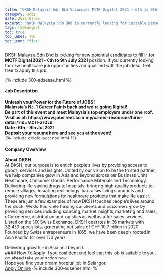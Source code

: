 ```yaml
---
title: "DKSH Malaysia Sdn Bhd Vacancies MCTF Digital 2021 – 6th to 9th July 2021" 
category: Jobs 
date: 2021-07-05 
excerpt: "DKSH Malaysia Sdn Bhd is currently looking for suitable person to fill in the MCTF Digital 2021 – 6th to 9th July 2021 which positioned at Selangor" 
tags: [Selangor] 
toc: true 
toc_label: TOC 
toc_icon: "fire" 
--- 
```


<p>DKSH Malaysia Sdn Bhd is looking for new potential candidates to fill in for <b>MCTF Digital 2021 – 6th to 9th July 2021</b> position. If you currently looking for new healthcare job opportunities and qualified with the job desc, feel free to apply this job.
</p>{% include 300-adsense.html %} 
<div><div><h4>Job Description</h4></div><div><div><span><div><div><div><strong>Unleash your Power for the Future of JOBS!</strong></div><div><strong>Malaysia&#8217;s No. 1 Career Fair is back and we're going Digital!</strong></div><div><strong>Be part of this event and meet Malaysia&#8217;s top employers under one roof.</strong></div><div><strong>Visit us at:&#160;https://www.jobstreet.com.my/career-resources/hirer-detail/?id=MCTF21029<br>Date : 6th &#8211; 9th Jul 2021<br>Deposit your resume here and see you at the event!</strong></div></div></div></span></div></div></div> 
{% include article-adsense.html %} 
<div><div><h4>Company Overview</h4></div><div><div><span><div><div>
<div>
<strong>About DKSH</strong></div>
<div>
		At DKSH, our purpose is to enrich people&#8217;s lives by providing access to goods, services and insights. United by our vision to be the trusted partner, we help companies grow in Asia and beyond across our Business Units Healthcare, Consumer Goods, Performance Materials and Technology.</div>
	Delivering life-saving drugs to hospitals, bringing high-quality products to remote villages, installing technology that raises living standards and providing new formulations for healthcare products that make life easier. These are just a few examples of how DKSH touches people&#8217;s lives around the clock. We do this while helping our clients and customers grow by providing services including sourcing, market insights, marketing and sales, eCommerce, distribution and logistics as well as after-sales services.
	<div>
		Listed on the SIX Swiss Exchange, DKSH operates in 36 markets with 32,450 specialists, generating net sales of CHF 10.7 billion in 2020. Founded by Swiss entrepreneurs in 1865, we have been deeply rooted in Asia Pacific for over 150 years.</div>
<br>
	Delivering growth &#8211; in Asia and beyond.
	
	
</div></div></span></div></div></div> 
#### How To Apply 
If you confident and feel that this job is suitable to you, go ahead take your action now. <br/> 
Hope you find your dream hospital job in Selangor. <br/> 
<a href="https://www.jobstreet.com.my/en/job/mctf-digital-2021-6th-to-9th-july-2021-4603290?jobId=jobstreet-my-job-4603290" class="btn btn--warning" target="_blank" rel="nofollow noopenner">Apply Online</a> 
{% include 300-adsense.html %} 